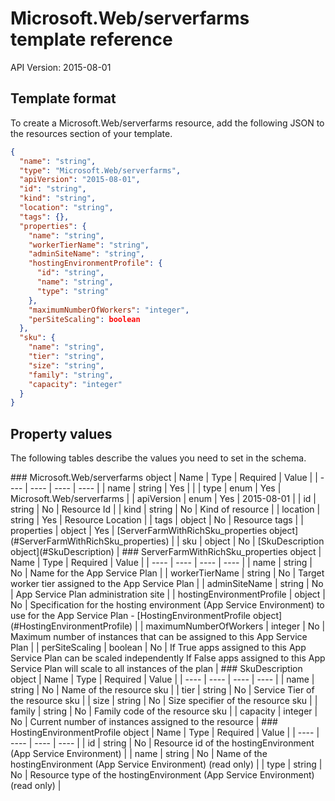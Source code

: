 # Microsoft.Web/serverfarms template reference
API Version: 2015-08-01
## Template format

To create a Microsoft.Web/serverfarms resource, add the following JSON to the resources section of your template.

```json
{
  "name": "string",
  "type": "Microsoft.Web/serverfarms",
  "apiVersion": "2015-08-01",
  "id": "string",
  "kind": "string",
  "location": "string",
  "tags": {},
  "properties": {
    "name": "string",
    "workerTierName": "string",
    "adminSiteName": "string",
    "hostingEnvironmentProfile": {
      "id": "string",
      "name": "string",
      "type": "string"
    },
    "maximumNumberOfWorkers": "integer",
    "perSiteScaling": boolean
  },
  "sku": {
    "name": "string",
    "tier": "string",
    "size": "string",
    "family": "string",
    "capacity": "integer"
  }
}
```
## Property values

The following tables describe the values you need to set in the schema.

<a id="Microsoft.Web/serverfarms" />
### Microsoft.Web/serverfarms object
|  Name | Type | Required | Value |
|  ---- | ---- | ---- | ---- |
|  name | string | Yes |  |
|  type | enum | Yes | Microsoft.Web/serverfarms |
|  apiVersion | enum | Yes | 2015-08-01 |
|  id | string | No | Resource Id |
|  kind | string | No | Kind of resource |
|  location | string | Yes | Resource Location |
|  tags | object | No | Resource tags |
|  properties | object | Yes | [ServerFarmWithRichSku_properties object](#ServerFarmWithRichSku_properties) |
|  sku | object | No | [SkuDescription object](#SkuDescription) |


<a id="ServerFarmWithRichSku_properties" />
### ServerFarmWithRichSku_properties object
|  Name | Type | Required | Value |
|  ---- | ---- | ---- | ---- |
|  name | string | No | Name for the App Service Plan |
|  workerTierName | string | No | Target worker tier assigned to the App Service Plan |
|  adminSiteName | string | No | App Service Plan administration site |
|  hostingEnvironmentProfile | object | No | Specification for the hosting environment (App Service Environment) to use for the App Service Plan - [HostingEnvironmentProfile object](#HostingEnvironmentProfile) |
|  maximumNumberOfWorkers | integer | No | Maximum number of instances that can be assigned to this App Service Plan |
|  perSiteScaling | boolean | No | If True apps assigned to this App Service Plan can be scaled independently
            If False apps assigned to this App Service Plan will scale to all instances of the plan |


<a id="SkuDescription" />
### SkuDescription object
|  Name | Type | Required | Value |
|  ---- | ---- | ---- | ---- |
|  name | string | No | Name of the resource sku |
|  tier | string | No | Service Tier of the resource sku |
|  size | string | No | Size specifier of the resource sku |
|  family | string | No | Family code of the resource sku |
|  capacity | integer | No | Current number of instances assigned to the resource |


<a id="HostingEnvironmentProfile" />
### HostingEnvironmentProfile object
|  Name | Type | Required | Value |
|  ---- | ---- | ---- | ---- |
|  id | string | No | Resource id of the hostingEnvironment (App Service Environment) |
|  name | string | No | Name of the hostingEnvironment (App Service Environment) (read only) |
|  type | string | No | Resource type of the hostingEnvironment (App Service Environment) (read only) |

